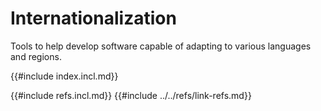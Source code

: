 # Internationalization

Tools to help develop software capable of adapting to various languages and regions.

{{#include index.incl.md}}

{{#include refs.incl.md}}
{{#include ../../refs/link-refs.md}}
